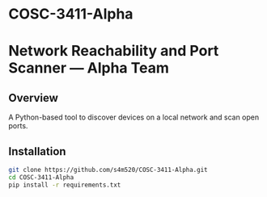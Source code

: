 # COSC-3411-Alpha

# Network Reachability and Port Scanner — Alpha Team

## Overview
A Python-based tool to discover devices on a local network and scan open ports.

## Installation
```bash
git clone https://github.com/s4m520/COSC-3411-Alpha.git
cd COSC-3411-Alpha
pip install -r requirements.txt

